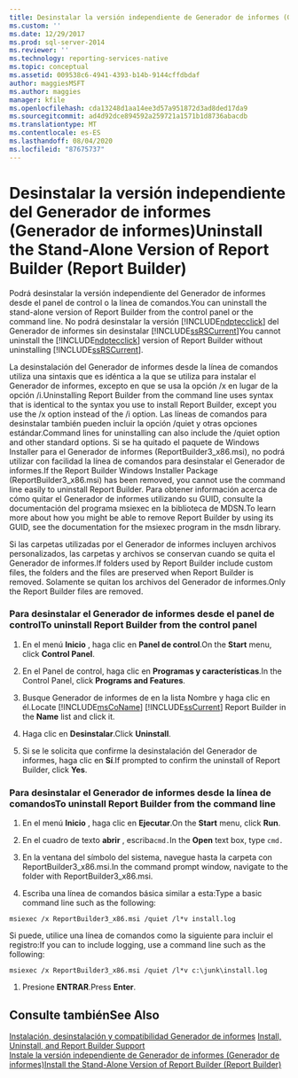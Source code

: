 ```yaml
---
title: Desinstalar la versión independiente de Generador de informes (Generador de informes) | Microsoft Docs
ms.custom: ''
ms.date: 12/29/2017
ms.prod: sql-server-2014
ms.reviewer: ''
ms.technology: reporting-services-native
ms.topic: conceptual
ms.assetid: 009538c6-4941-4393-b14b-9144cffdbdaf
author: maggiesMSFT
ms.author: maggies
manager: kfile
ms.openlocfilehash: cda13248d1aa14ee3d57a951872d3ad8ded17da9
ms.sourcegitcommit: ad4d92dce894592a259721a1571b1d8736abacdb
ms.translationtype: MT
ms.contentlocale: es-ES
ms.lasthandoff: 08/04/2020
ms.locfileid: "87675737"
---
```

# <a name="uninstall-the-stand-alone-version-of-report-builder-report-builder"></a><span data-ttu-id="28a55-102">Desinstalar la versión independiente del Generador de informes (Generador de informes)</span><span class="sxs-lookup"><span data-stu-id="28a55-102">Uninstall the Stand-Alone Version of Report Builder (Report Builder)</span></span>
  <span data-ttu-id="28a55-103">Podrá desinstalar la versión independiente del Generador de informes desde el panel de control o la línea de comandos.</span><span class="sxs-lookup"><span data-stu-id="28a55-103">You can uninstall the stand-alone version of Report Builder from the control panel or the command line.</span></span> <span data-ttu-id="28a55-104">No podrá desinstalar la versión [!INCLUDE[ndptecclick](../../includes/ndptecclick-md.md)] del Generador de informes sin desinstalar [!INCLUDE[ssRSCurrent](../../includes/ssrscurrent-md.md)]</span><span class="sxs-lookup"><span data-stu-id="28a55-104">You cannot uninstall the [!INCLUDE[ndptecclick](../../includes/ndptecclick-md.md)] version of Report Builder without uninstalling [!INCLUDE[ssRSCurrent](../../includes/ssrscurrent-md.md)].</span></span>  
  
 <span data-ttu-id="28a55-105">La desinstalación del Generador de informes desde la línea de comandos utiliza una sintaxis que es idéntica a la que se utiliza para instalar el Generador de informes, excepto en que se usa la opción /x en lugar de la opción /i.</span><span class="sxs-lookup"><span data-stu-id="28a55-105">Uninstalling Report Builder from the command line uses syntax that is identical to the syntax you use to install Report Builder, except you use the /x option instead of the /i option.</span></span> <span data-ttu-id="28a55-106">Las líneas de comandos para desinstalar también pueden incluir la opción /quiet y otras opciones estándar.</span><span class="sxs-lookup"><span data-stu-id="28a55-106">Command lines for uninstalling can also include the /quiet option and other standard options.</span></span> <span data-ttu-id="28a55-107">Si se ha quitado el paquete de Windows Installer para el Generador de informes (ReportBuilder3_x86.msi), no podrá utilizar con facilidad la línea de comandos para desinstalar el Generador de informes.</span><span class="sxs-lookup"><span data-stu-id="28a55-107">If the Report Builder Windows Installer Package (ReportBuilder3_x86.msi) has been removed, you cannot use the command line easily to uninstall Report Builder.</span></span> <span data-ttu-id="28a55-108">Para obtener información acerca de cómo quitar el Generador de informes utilizando su GUID, consulte la documentación del programa msiexec en la biblioteca de MDSN.</span><span class="sxs-lookup"><span data-stu-id="28a55-108">To learn more about how you might be able to remove Report Builder by using its GUID, see the documentation for the msiexec program in the msdn library.</span></span>  
  
 <span data-ttu-id="28a55-109">Si las carpetas utilizadas por el Generador de informes incluyen archivos personalizados, las carpetas y archivos se conservan cuando se quita el Generador de informes.</span><span class="sxs-lookup"><span data-stu-id="28a55-109">If folders used by Report Builder include custom files, the folders and the files are preserved when Report Builder is removed.</span></span> <span data-ttu-id="28a55-110">Solamente se quitan los archivos del Generador de informes.</span><span class="sxs-lookup"><span data-stu-id="28a55-110">Only the Report Builder files are removed.</span></span>  
  
### <a name="to-uninstall-report-builder-from-the-control-panel"></a><span data-ttu-id="28a55-111">Para desinstalar el Generador de informes desde el panel de control</span><span class="sxs-lookup"><span data-stu-id="28a55-111">To uninstall Report Builder from the control panel</span></span>  
  
1.  <span data-ttu-id="28a55-112">En el menú **Inicio** , haga clic en **Panel de control**.</span><span class="sxs-lookup"><span data-stu-id="28a55-112">On the **Start** menu, click **Control Panel**.</span></span>  
  
2.  <span data-ttu-id="28a55-113">En el Panel de control, haga clic en **Programas y características**.</span><span class="sxs-lookup"><span data-stu-id="28a55-113">In the Control Panel, click **Programs and Features**.</span></span>  
  
3.  <span data-ttu-id="28a55-114">Busque Generador de informes de  en la lista Nombre y haga clic en él.</span><span class="sxs-lookup"><span data-stu-id="28a55-114">Locate [!INCLUDE[msCoName](../../includes/msconame-md.md)] [!INCLUDE[ssCurrent](../../includes/sscurrent-md.md)] Report Builder in the **Name** list and click it.</span></span>  
  
4.  <span data-ttu-id="28a55-115">Haga clic en **Desinstalar**.</span><span class="sxs-lookup"><span data-stu-id="28a55-115">Click **Uninstall**.</span></span>  
  
5.  <span data-ttu-id="28a55-116">Si se le solicita que confirme la desinstalación del Generador de informes, haga clic en **Sí**.</span><span class="sxs-lookup"><span data-stu-id="28a55-116">If prompted to confirm the uninstall of Report Builder, click **Yes**.</span></span>  
  
### <a name="to-uninstall-report-builder-from-the-command-line"></a><span data-ttu-id="28a55-117">Para desinstalar el Generador de informes desde la línea de comandos</span><span class="sxs-lookup"><span data-stu-id="28a55-117">To uninstall Report Builder from the command line</span></span>  
  
1.  <span data-ttu-id="28a55-118">En el menú **Inicio** , haga clic en **Ejecutar**.</span><span class="sxs-lookup"><span data-stu-id="28a55-118">On the **Start** menu, click **Run**.</span></span>  
  
2.  <span data-ttu-id="28a55-119">En el cuadro de texto **abrir** , escriba`cmd.`</span><span class="sxs-lookup"><span data-stu-id="28a55-119">In the **Open** text box, type `cmd.`</span></span>  
  
3.  <span data-ttu-id="28a55-120">En la ventana del símbolo del sistema, navegue hasta la carpeta con ReportBuilder3_x86.msi.</span><span class="sxs-lookup"><span data-stu-id="28a55-120">In the command prompt window, navigate to the folder with ReportBuilder3_x86.msi.</span></span>  
  
4.  <span data-ttu-id="28a55-121">Escriba una línea de comandos básica similar a esta:</span><span class="sxs-lookup"><span data-stu-id="28a55-121">Type a basic command line such as the following:</span></span>  
  
 `msiexec /x ReportBuilder3_x86.msi /quiet /l*v install.log`  
  
 <span data-ttu-id="28a55-122">Si puede, utilice una línea de comandos como la siguiente para incluir el registro:</span><span class="sxs-lookup"><span data-stu-id="28a55-122">If you can to include logging, use a command line such as the following:</span></span>  
  
 `msiexec /x ReportBuilder3_x86.msi /quiet /l*v c:\junk\install.log`  
  
1.  <span data-ttu-id="28a55-123">Presione **ENTRAR**.</span><span class="sxs-lookup"><span data-stu-id="28a55-123">Press **Enter**.</span></span>  
  
## <a name="see-also"></a><span data-ttu-id="28a55-124">Consulte también</span><span class="sxs-lookup"><span data-stu-id="28a55-124">See Also</span></span>  
 <span data-ttu-id="28a55-125">[Instalación, desinstalación y compatibilidad Generador de informes](../install-uninstall-and-report-builder-support.md) </span><span class="sxs-lookup"><span data-stu-id="28a55-125">[Install, Uninstall, and Report Builder Support](../install-uninstall-and-report-builder-support.md) </span></span>  
 [<span data-ttu-id="28a55-126">Instale la versión independiente de Generador de informes &#40;Generador de informes&#41;</span><span class="sxs-lookup"><span data-stu-id="28a55-126">Install the Stand-Alone Version of Report Builder &#40;Report Builder&#41;</span></span>](install-report-builder.md)  
  
  

